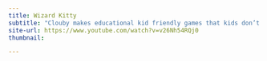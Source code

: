 ```yaml
---
title: Wizard Kitty
subtitle: "Clouby makes educational kid friendly games that kids don’t realize are educational. We strive to bring a sense of adventure and discovery to all of our users while providing parents with a sense of relief."
site-url: https://www.youtube.com/watch?v=v26Nh54RQj0
thumbnail: 

---
```

